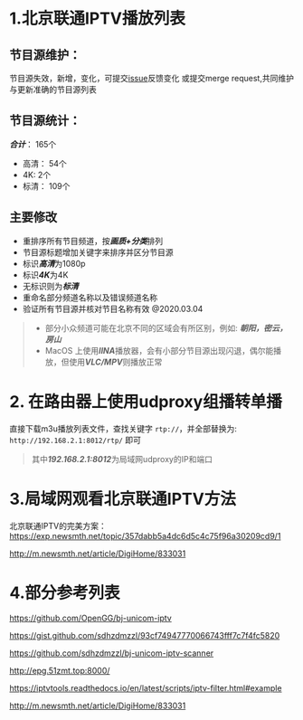 # 1.北京联通IPTV播放列表

## 节目源维护：
节目源失效，新增，变化，可提交[issue](https://github.com/wuwentao/bj-unicom-iptv/issues/new)反馈变化
或提交merge request,共同维护与更新准确的节目源列表

## 节目源统计：
***合计***：   165个
- 高清： 54个
- 4K:    2个
- 标清： 109个

## 主要修改
* 重排序所有节目频道，按***画质+分类***排列
* 节目源标题增加关键字来排序并区分节目源
* 标识***高清***为1080p
* 标识***4K***为4K
* 无标识则为***标清***
* 重命名部分频道名称以及错误频道名称
* 验证所有节目源并核对节目名称有效 @2020.03.04

> - 部分小众频道可能在北京不同的区域会有所区别，例如:  ***朝阳，密云，房山***
> - MacOS 上使用***IINA***播放器，会有小部分节目源出现闪退，偶尔能播放，但使用***VLC/MPV***则播放正常

# 2. 在路由器上使用udproxy组播转单播
直接下载m3u播放列表文件，查找关键字 `rtp://`，并全部替换为: `http://192.168.2.1:8012/rtp/` 即可
>其中***192.168.2.1:8012***为局域网udproxy的IP和端口

# 3.局域网观看北京联通IPTV方法
北京联通IPTV的完美方案：
https://exp.newsmth.net/topic/357dabb5a4dc6d5c4c75f96a30209cd9/1

http://m.newsmth.net/article/DigiHome/833031

# 4.部分参考列表

https://github.com/OpenGG/bj-unicom-iptv

https://gist.github.com/sdhzdmzzl/93cf74947770066743fff7c7f4fc5820   

https://github.com/sdhzdmzzl/bj-unicom-iptv-scanner

http://epg.51zmt.top:8000/

https://iptvtools.readthedocs.io/en/latest/scripts/iptv-filter.html#example

http://m.newsmth.net/article/DigiHome/833031

